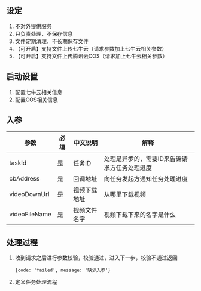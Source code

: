## 设定

1. 不对外提供服务
2. 只负责处理，不保存信息
3. 文件定期清理，不长期保存文件
4. 【可开启】支持文件上传七牛云（请求参数加上七牛云相关参数）
5. 【可开启】支持文件上传腾讯云COS（请求加上七牛云相关参数）

## 启动设置

1. 配置七牛云相关信息
2. 配置COS相关信息

## 入参

| 参数          | 必填 | 中文说明     | 解释                                         |
| ------------- | ---- | ------------ | -------------------------------------------- |
| taskId        | 是   | 任务ID       | 处理是异步的，需要ID来告诉请求方任务处理进度 |
| cbAddress     | 是   | 回调地址     | 向任务发起方通知任务处理进度                 |
| videoDownUrl  | 是   | 视频下载地址 | 从哪里下载视频                               |
| videoFileName | 是   | 视频文件名字 | 视频下载下来的名字是什么                     |

## 处理过程

1. 收到请求之后进行参数校验，校验通过，进入下一步，校验不通过返回

   ```
   {code: 'failed', message: '缺少入参'}
   ```

2. 定义任务处理流程